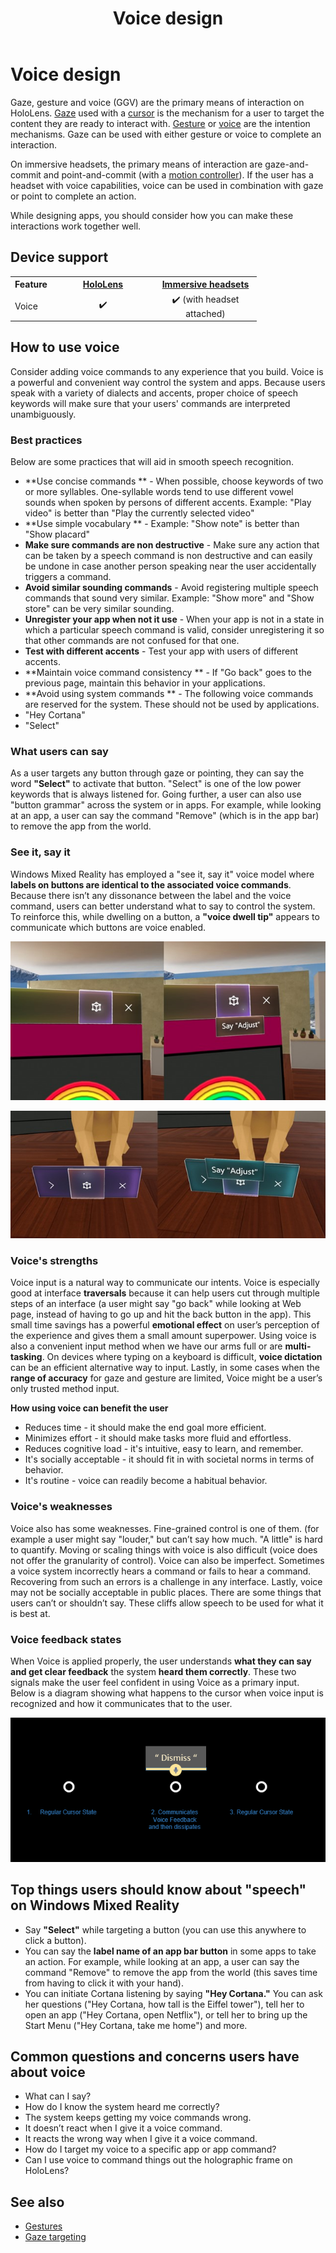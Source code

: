 ﻿---
title: Voice design
description: 
author: 
ms.author: randyw
ms.date: 2/28/2018
ms.topic: article
keywords: 
---



# Voice design

Gaze, gesture and voice (GGV) are the primary means of interaction on HoloLens. [Gaze](gaze.md) used with a [cursor](cursors.md) is the mechanism for a user to target the content they are ready to interact with. [Gesture](gestures.md) or [voice](voice-input.md) are the intention mechanisms. Gaze can be used with either gesture or voice to complete an interaction.

On immersive headsets, the primary means of interaction are gaze-and-commit and point-and-commit (with a [motion controller](motion-controllers.md)). If the user has a headset with voice capabilities, voice can be used in combination with gaze or point to complete an action.

While designing apps, you should consider how you can make these interactions work together well.

## Device support

<table>
<tr>
<th>Feature</th><th style="width:150px"> <a href="hololens-hardware-details.md">HoloLens</a></th><th style="width:150px"> <a href="immersive-headset-hardware-details.md">Immersive headsets</a></th>
</tr><tr>
<td> Voice</td><td style="text-align: center;"> ✔️</td><td style="text-align: center;"> ✔️ (with headset attached)</td>
</tr>
</table>



## How to use voice

Consider adding voice commands to any experience that you build. Voice is a powerful and convenient way control the system and apps. Because users speak with a variety of dialects and accents, proper choice of speech keywords will make sure that your users' commands are interpreted unambiguously.

### Best practices

Below are some practices that will aid in smooth speech recognition.
* **Use concise commands ** - When possible, choose keywords of two or more syllables. One-syllable words tend to use different vowel sounds when spoken by persons of different accents. Example: "Play video" is better than "Play the currently selected video"
* **Use simple vocabulary ** - Example: "Show note" is better than "Show placard"
* **Make sure commands are non destructive** - Make sure any action that can be taken by a speech command is non destructive and can easily be undone in case another person speaking near the user accidentally triggers a command.
* **Avoid similar sounding commands** - Avoid registering multiple speech commands that sound very similar. Example: "Show more" and "Show store" can be very similar sounding.
* **Unregister your app when not it use** - When your app is not in a state in which a particular speech command is valid, consider unregistering it so that other commands are not confused for that one.
* **Test with different accents** - Test your app with users of different accents.
* **Maintain voice command consistency ** - If "Go back" goes to the previous page, maintain this behavior in your applications.
* **Avoid using system commands ** - The following voice commands are reserved for the system. These should not be used by applications.
* "Hey Cortana"
* "Select"

### What users can say

As a user targets any button through gaze or pointing, they can say the word **"Select"** to activate that button. "Select" is one of the low power keywords that is always listened for. Going further, a user can also use "button grammar" across the system or in apps. For example, while looking at an app, a user can say the command "Remove" (which is in the app bar) to remove the app from the world.

### See it, say it

Windows Mixed Reality has employed a "see it, say it" voice model where **labels on buttons are identical to the associated voice commands**. Because there isn’t any dissonance between the label and the voice command, users can better understand what to say to control the system. To reinforce this, while dwelling on a button, a **"voice dwell tip"** appears to communicate which buttons are voice enabled.

![See it say it example 1](images/voice-seeitsayit1-640px.jpg)

![See it say it example 2](images/voice-seeitsayit2-640px.jpg)

### Voice's strengths

Voice input is a natural way to communicate our intents. Voice is especially good at interface **traversals** because it can help users cut through multiple steps of an interface (a user might say "go back" while looking at Web page, instead of having to go up and hit the back button in the app). This small time savings has a powerful **emotional effect** on user’s perception of the experience and gives them a small amount superpower. Using voice is also a convenient input method when we have our arms full or are **multi-tasking**. On devices where typing on a keyboard is difficult, **voice dictation** can be an efficient alternative way to input. Lastly, in some cases when the **range of accuracy** for gaze and gesture are limited, Voice might be a user’s only trusted method input.

**How using voice can benefit the user**
* Reduces time - it should make the end goal more efficient.
* Minimizes effort - it should make tasks more fluid and effortless.
* Reduces cognitive load - it's intuitive, easy to learn, and remember.
* It's socially acceptable - it should fit in with societal norms in terms of behavior.
* It's routine - voice can readily become a habitual behavior.

### Voice's weaknesses

Voice also has some weaknesses. Fine-grained control is one of them. (for example a user might say "louder," but can’t say how much. "A little" is hard to quantify. Moving or scaling things with voice is also difficult (voice does not offer the granularity of control). Voice can also be imperfect. Sometimes a voice system incorrectly hears a command or fails to hear a command. Recovering from such an errors is a challenge in any interface. Lastly, voice may not be socially acceptable in public places. There are some things that users can’t or shouldn’t say. These cliffs allow speech to be used for what it is best at.

### Voice feedback states

When Voice is applied properly, the user understands **what they can say and get clear feedback** the system **heard them correctly**. These two signals make the user feel confident in using Voice as a primary input. Below is a diagram showing what happens to the cursor when voice input is recognized and how it communicates that to the user.

![Voice feedback states for cursor](images/voicefeedbackstates.png)

## Top things users should know about "speech" on Windows Mixed Reality
* Say **"Select"** while targeting a button (you can use this anywhere to click a button).
* You can say the **label name of an app bar button** in some apps to take an action. For example, while looking at an app, a user can say the command "Remove" to remove the app from the world (this saves time from having to click it with your hand).
* You can initiate Cortana listening by saying **"Hey Cortana."** You can ask her questions ("Hey Cortana, how tall is the Eiffel tower"), tell her to open an app ("Hey Cortana, open Netflix"), or tell her to bring up the Start Menu ("Hey Cortana, take me home") and more.

## Common questions and concerns users have about voice
* What can I say?
* How do I know the system heard me correctly?
* The system keeps getting my voice commands wrong.
* It doesn’t react when I give it a voice command.
* It reacts the wrong way when I give it a voice command.
* How do I target my voice to a specific app or app command?
* Can I use voice to command things out the holographic frame on HoloLens?

## See also
* [Gestures](gestures.md)
* [Gaze targeting](gaze-targeting.md)